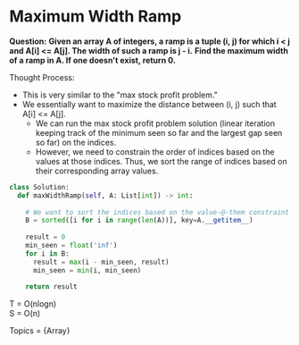 # Maximum Width Ramp

<b>Question:</b>
<b>Given an array A of integers, a ramp is a tuple (i, j) for which i < j and A[i] <= A[j].  The width of such a ramp is j - i.</b>
<b>Find the maximum width of a ramp in A.  If one doesn't exist, return 0. </b>


Thought Process:
* This is very similar to the "max stock profit problem."
* We essentially want to maximize the distance between (i, j) such that A[i] <= A[j].
  * We can run the max stock profit problem solution (linear iteration keeping track of the minimum seen so far and the largest gap seen so far) on the indices.
  * However, we need to constrain the order of indices based on the values at those indices. Thus, we sort the range of indices based on their corresponding array values.
  

```python
class Solution:
  def maxWidthRamp(self, A: List[int]) -> int:
    
    # We want to sort the indices based on the value-@-them constraint
    B = sorted([i for i in range(len(A))], key=A.__getitem__)
    
    result = 0
    min_seen = float('inf')
    for i in B:
      result = max(i - min_seen, result)
      min_seen = min(i, min_seen)
      
    return result
```

T = O(nlogn)  
S = O(n)  

Topics = {Array}

